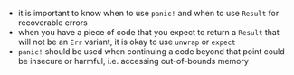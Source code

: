 -  it is important to know when to use `panic!` and when to use `Result` for recoverable errors
-  when you have a piece of code that you expect to return a `Result` that will not be an `Err` variant, it is okay to use `unwrap` or `expect`
-  `panic!` should be used when continuing a code beyond that point could be insecure or harmful, i.e. accessing out-of-bounds memory
